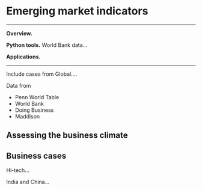 # Emerging market indicators


---
**Overview.**

**Python tools.**  World Bank data...

**Applications.**

---

Include cases from Global....

Data from 

* Penn World Table 
* World Bank
* Doing Business 
* Maddison

## Assessing the business climate


## Business cases

Hi-tech...


India and China...

